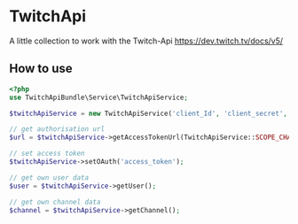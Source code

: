 # TwitchApi
A little collection to work with the Twitch-Api https://dev.twitch.tv/docs/v5/

## How to use
```php
<?php
use TwitchApiBundle\Service\TwitchApiService;

$twitchApiService = new TwitchApiService('client_Id', 'client_secret', 'redirekt_url');

// get authorisation url
$url = $twitchApiService->getAccessTokenUrl(TwitchApiService::SCOPE_CHANNEL);

// set access token
$twitchApiService->setOAuth('access_token');

// get own user data
$user = $twitchApiService->getUser();

// get own channel data
$channel = $twitchApiService->getChannel();
```